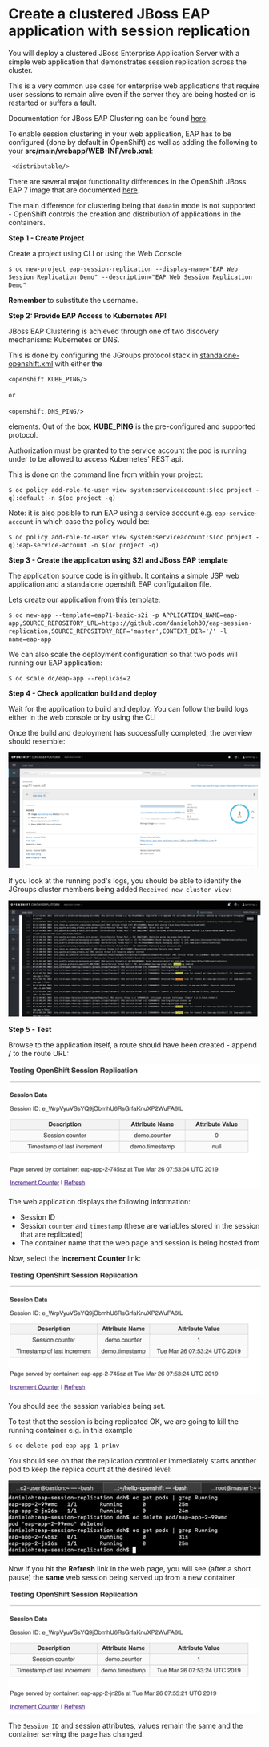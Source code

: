 Create a clustered JBoss EAP application with session replication
===================

You will deploy a clustered JBoss Enterprise Application Server with a simple web application that demonstrates session replication across the cluster.

This is a very common use case for enterprise web applications that require user sessions to remain alive even if the server
they are being hosted on is restarted or suffers a fault.

Documentation for JBoss EAP Clustering can be found [here](https://access.redhat.com/documentation/en-us/red_hat_jboss_enterprise_application_platform/7.2/html-single/getting_started_with_jboss_eap_for_openshift_container_platform/#reference_clustering).

To enable session clustering in your web application, EAP has to be configured (done by default in OpenShift) as well as adding the
following to your **src/main/webapp/WEB-INF/web.xml**:

     <distributable/>

There are several major functionality differences in the OpenShift JBoss EAP 7 image that are documented
[here](https://access.redhat.com/documentation/en-us/red_hat_jboss_enterprise_application_platform/7.2/html-single/getting_started_with_jboss_eap_for_openshift_container_platform/#comparison_eap_and_xpaas_eap_image).

The main difference for clustering being that `domain` mode is not supported - OpenShift controls the creation and distribution of applications in the containers.


**Step 1 - Create Project**

Create a project using CLI or using the Web Console

    $ oc new-project eap-session-replication --display-name="EAP Web Session Replication Demo" --description="EAP Web Session Replication Demo"

**Remember** to substitute the username.


**Step 2: Provide EAP Access to Kubernetes API**

JBoss EAP Clustering is achieved through one of two discovery mechanisms: Kubernetes or DNS.

This is done by configuring the JGroups protocol stack in [standalone-openshift.xml](https://github.com/eformat/session-replication/blob/master/configuration/standalone-openshift.xml)
with either the

    <openshift.KUBE_PING/>

    or

    <openshift.DNS_PING/>

elements. Out of the box, **KUBE_PING** is the pre-configured and supported protocol.

Authorization must be granted to the service account the pod is running under to be allowed to access Kubernetes' REST api.

This is done on the command line from within your project:

    $ oc policy add-role-to-user view system:serviceaccount:$(oc project -q):default -n $(oc project -q)

Note: it is also posible to run EAP using a service account e.g. `eap-service-account` in which case the policy would be:

    $ oc policy add-role-to-user view system:serviceaccount:$(oc project -q):eap-service-account -n $(oc project -q)


**Step 3 - Create the applicaton using S2I and JBoss EAP template**

The application source code is in [github](https://github.com/danieloh30/eap-session-replication). It contains a simple JSP web application and a standalone openshift EAP configutaiton file.

Lets create our application from this template:

    $ oc new-app --template=eap71-basic-s2i -p APPLICATION_NAME=eap-app,SOURCE_REPOSITORY_URL=https://github.com/danieloh30/eap-session-replication,SOURCE_REPOSITORY_REF='master',CONTEXT_DIR='/' -l name=eap-app

We can also scale the deployment configuration so that two pods will running our EAP application:

    $ oc scale dc/eap-app --replicas=2


**Step 4 - Check application build and deploy**

Wait for the application to build and deploy. You can follow the build logs either in the web console or by using the CLI

Once the build and deployment has successfully completed, the overview should resemble:

![image](images/session-replication-deploy.png)

If you look at the running pod's logs, you should be able to identify the JGroups cluster members being added `Received new cluster view:`

![image](images/session-replication-logs.png)


**Step 5 - Test**

Browse to the application itself, a route should have been created - append **/** to the route URL:

![image](images/session-replication-app0.png)

The web application displays the following information:

- Session ID
- Session `counter` and `timestamp` (these are variables stored in the session that are replicated)
- The container name that the web page and session is being hosted from

Now, select the **Increment Counter** link:

![image](images/session-replication-increment.png)

You should see the session variables being set.

To test that the session is being replicated OK, we are going to kill the running container e.g. in this example

    $ oc delete pod eap-app-1-pr1nv

You should see on that the replication controller immediately starts another pod to keep the replica count at the desired level:

![image](images/session-replication-kill-container.png)

Now if you hit the **Refresh** link in the web page, you will see (after a short pause) the **same** web session being served
up from a new container

![image](images/session-replication-ok.png)

The `Session ID` and session attributes, values remain the same and the container serving the page has changed.
